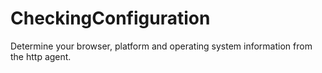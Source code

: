 CheckingConfiguration
=====================

Determine your browser, platform and operating system information from the http agent.
